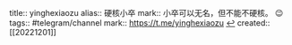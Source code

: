 title:: yinghexiaozu
alias:: 硬核小卒
mark:: 小卒可以无名，但不能不硬核。 😉
tags:: #telegram/channel
mark:: https://t.me/yinghexiaozu [↩](tg://resolve?domain=yinghexiaozu)
created:: [[20221201]]
